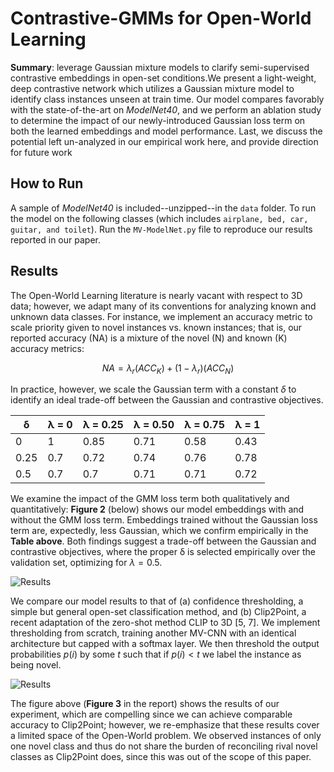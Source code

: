 # Contrastive-GMMs for Open-World Learning
**Summary**: leverage Gaussian mixture models to clarify semi-supervised contrastive embeddings in open-set conditions.We present a light-weight, deep contrastive network which utilizes a Gaussian mixture model to identify class instances unseen at train time. Our model compares favorably with the state-of-the-art on _ModelNet40_, and we perform an ablation study to determine the impact of our newly-introduced Gaussian loss term on both the learned embeddings and model performance. Last, we discuss the potential left un-analyzed in our empirical work here, and provide direction for future work


## How to Run
A sample of _ModelNet40_ is included--unzipped--in the ``data`` folder. To run the model on the following classes (which includes ```airplane, bed, car, guitar, and toilet```). Run the ```MV-ModelNet.py``` file to reproduce our results reported in our paper. 

## Results
The Open-World Learning literature is nearly vacant with respect to 3D data; however, we adapt many of its conventions for analyzing known and unknown data classes. For instance, we implement an accuracy metric to scale priority given to novel instances vs. known instances; that is, our reported accuracy (NA) is a mixture of the novel (N) and known (K) accuracy metrics:

$$NA = \lambda_r(ACC_{K}) + (1 - \lambda_r)(ACC_{N})$$

In practice, however, we scale the Gaussian term with a constant $\delta$ to identify an ideal trade-off between the Gaussian and contrastive objectives.

| δ    | λ = 0 | λ = 0.25 | λ = 0.50 | λ = 0.75 | λ = 1 |
| -----| ----- | -------- | -------- | -------- | ----- |
| 0    | 1     | 0.85     | 0.71     | 0.58     | 0.43  |
| 0.25 | 0.7   | 0.72     | 0.74     | 0.76     | 0.78  |
| 0.5  | 0.7   | 0.7      | 0.71     | 0.71     | 0.72  |

We examine the impact of the GMM loss term both qualitatively and quantitatively: **Figure 2** (below) shows our model embeddings with and without the GMM loss term. Embeddings trained without the Gaussian loss term are, expectedly, less Gaussian, which we confirm empirically in the **Table above**. Both findings suggest a trade-off between the Gaussian and contrastive objectives, where the proper δ is selected empirically over the validation set, optimizing for $λ = 0.5$.

![Results](plots/embeddings.png)

We compare our model results to that of (a) confidence
thresholding, a simple but general open-set classification
method, and (b) Clip2Point, a recent adaptation of the zero-shot method CLIP to 3D [5, 7]. We implement thresholding from scratch, training another MV-CNN with an identical architecture but capped with a softmax layer. We then
threshold the output probabilities $p(i)$ by some $t$ such that if $p(i) < t$ we label the instance as being novel.

![Results](plots/exp-plot.jpeg)

The figure above (**Figure 3** in the report) shows the results of our experiment, which are compelling since we can achieve comparable accuracy to Clip2Point; however, we re-emphasize that these results cover a limited space of the Open-World problem. We observed instances of only one novel class and thus do not share the burden of reconciling rival novel classes as Clip2Point does, since this was out of the scope of this paper.